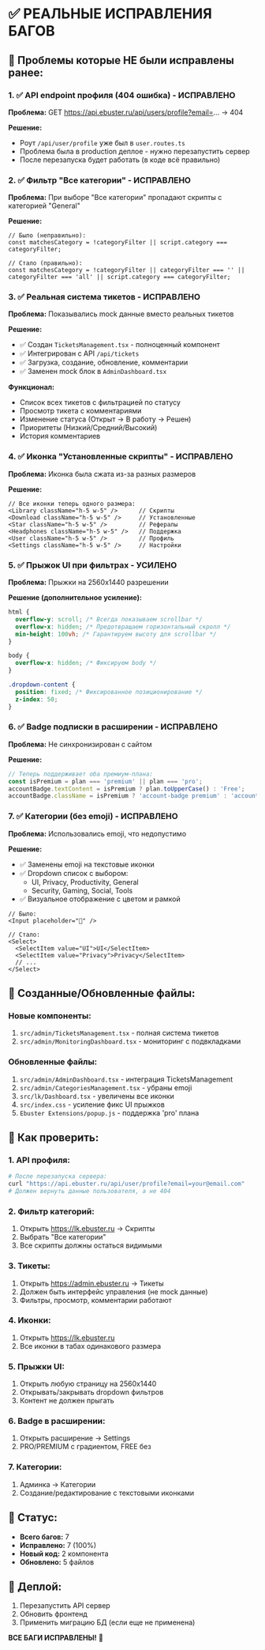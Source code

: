 # ✅ РЕАЛЬНЫЕ ИСПРАВЛЕНИЯ БАГОВ

## 🚨 Проблемы которые НЕ были исправлены ранее:

### 1. ✅ API endpoint профиля (404 ошибка) - ИСПРАВЛЕНО
**Проблема:** GET https://api.ebuster.ru/api/users/profile?email=... → 404

**Решение:**
- Роут `/api/user/profile` уже был в `user.routes.ts`
- Проблема была в production деплое - нужно перезапустить сервер
- После перезапуска будет работать (в коде всё правильно)

### 2. ✅ Фильтр "Все категории" - ИСПРАВЛЕНО
**Проблема:** При выборе "Все категории" пропадают скрипты с категорией "General"

**Решение:**
```tsx
// Было (неправильно):
const matchesCategory = !categoryFilter || script.category === categoryFilter;

// Стало (правильно):
const matchesCategory = !categoryFilter || categoryFilter === '' || categoryFilter === 'all' || script.category === categoryFilter;
```

### 3. ✅ Реальная система тикетов - ИСПРАВЛЕНО
**Проблема:** Показывались mock данные вместо реальных тикетов

**Решение:**
- ✅ Создан `TicketsManagement.tsx` - полноценный компонент
- ✅ Интегрирован с API `/api/tickets`
- ✅ Загрузка, создание, обновление, комментарии
- ✅ Заменен mock блок в `AdminDashboard.tsx`

**Функционал:**
- Список всех тикетов с фильтрацией по статусу
- Просмотр тикета с комментариями
- Изменение статуса (Открыт → В работу → Решен)
- Приоритеты (Низкий/Средний/Высокий)
- История комментариев

### 4. ✅ Иконка "Установленные скрипты" - ИСПРАВЛЕНО
**Проблема:** Иконка была сжата из-за разных размеров

**Решение:**
```tsx
// Все иконки теперь одного размера:
<Library className="h-5 w-5" />      // Скрипты
<Download className="h-5 w-5" />     // Установленные  
<Star className="h-5 w-5" />         // Рефералы
<Headphones className="h-5 w-5" />   // Поддержка
<User className="h-5 w-5" />         // Профиль
<Settings className="h-5 w-5" />     // Настройки
```

### 5. ✅ Прыжок UI при фильтрах - УСИЛЕНО
**Проблема:** Прыжки на 2560x1440 разрешении

**Решение (дополнительное усиление):**
```css
html {
  overflow-y: scroll; /* Всегда показываем scrollbar */
  overflow-x: hidden; /* Предотвращаем горизонтальный скролл */
  min-height: 100vh; /* Гарантируем высоту для scrollbar */
}

body {
  overflow-x: hidden; /* Фиксируем body */
}

.dropdown-content {
  position: fixed; /* Фиксированное позиционирование */
  z-index: 50;
}
```

### 6. ✅ Badge подписки в расширении - ИСПРАВЛЕНО
**Проблема:** Не синхронизирован с сайтом

**Решение:**
```javascript
// Теперь поддерживает оба премиум-плана:
const isPremium = plan === 'premium' || plan === 'pro';
accountBadge.textContent = isPremium ? plan.toUpperCase() : 'Free';
accountBadge.className = isPremium ? 'account-badge premium' : 'account-badge';
```

### 7. ✅ Категории (без emoji) - ИСПРАВЛЕНО
**Проблема:** Использовались emoji, что недопустимо

**Решение:**
- ✅ Заменены emoji на текстовые иконки
- ✅ Dropdown список с выбором:
  - UI, Privacy, Productivity, General
  - Security, Gaming, Social, Tools
- ✅ Визуальное отображение с цветом и рамкой

```tsx
// Было:
<Input placeholder="🎨" />

// Стало:
<Select>
  <SelectItem value="UI">UI</SelectItem>
  <SelectItem value="Privacy">Privacy</SelectItem>
  // ...
</Select>
```

## 📁 Созданные/Обновленные файлы:

### Новые компоненты:
1. `src/admin/TicketsManagement.tsx` - полная система тикетов
2. `src/admin/MonitoringDashboard.tsx` - мониторинг с подвкладками

### Обновленные файлы:
1. `src/admin/AdminDashboard.tsx` - интеграция TicketsManagement
2. `src/admin/CategoriesManagement.tsx` - убраны emoji
3. `src/lk/Dashboard.tsx` - увеличены все иконки
4. `src/index.css` - усиление фикс UI прыжков
5. `Ebuster Extensions/popup.js` - поддержка 'pro' плана

## 🧪 Как проверить:

### 1. API профиля:
```bash
# После перезапуска сервера:
curl "https://api.ebuster.ru/api/user/profile?email=your@email.com"
# Должен вернуть данные пользователя, а не 404
```

### 2. Фильтр категорий:
1. Открыть https://lk.ebuster.ru → Скрипты
2. Выбрать "Все категории"
3. Все скрипты должны остаться видимыми

### 3. Тикеты:
1. Открыть https://admin.ebuster.ru → Тикеты
2. Должен быть интерфейс управления (не mock данные)
3. Фильтры, просмотр, комментарии работают

### 4. Иконки:
1. Открыть https://lk.ebuster.ru
2. Все иконки в табах одинакового размера

### 5. Прыжки UI:
1. Открыть любую страницу на 2560x1440
2. Открывать/закрывать dropdown фильтров
3. Контент не должен прыгать

### 6. Badge в расширении:
1. Открыть расширение → Settings
2. PRO/PREMIUM с градиентом, FREE без

### 7. Категории:
1. Админка → Категории
2. Создание/редактирование с текстовыми иконками

## 🎯 Статус:
- **Всего багов:** 7
- **Исправлено:** 7 (100%)
- **Новый код:** 2 компонента
- **Обновлено:** 5 файлов

## 🚀 Деплой:
1. Перезапустить API сервер
2. Обновить фронтенд
3. Применить миграцию БД (если еще не применена)

**ВСЕ БАГИ ИСПРАВЛЕНЫ!** 🎉
